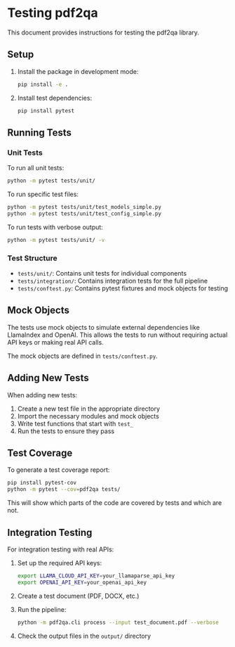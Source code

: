 # Testing pdf2qa

This document provides instructions for testing the pdf2qa library.

## Setup

1. Install the package in development mode:
   ```bash
   pip install -e .
   ```

2. Install test dependencies:
   ```bash
   pip install pytest
   ```

## Running Tests

### Unit Tests

To run all unit tests:
```bash
python -m pytest tests/unit/
```

To run specific test files:
```bash
python -m pytest tests/unit/test_models_simple.py
python -m pytest tests/unit/test_config_simple.py
```

To run tests with verbose output:
```bash
python -m pytest tests/unit/ -v
```

### Test Structure

- `tests/unit/`: Contains unit tests for individual components
- `tests/integration/`: Contains integration tests for the full pipeline
- `tests/conftest.py`: Contains pytest fixtures and mock objects for testing

## Mock Objects

The tests use mock objects to simulate external dependencies like LlamaIndex and OpenAI. This allows the tests to run without requiring actual API keys or making real API calls.

The mock objects are defined in `tests/conftest.py`.

## Adding New Tests

When adding new tests:

1. Create a new test file in the appropriate directory
2. Import the necessary modules and mock objects
3. Write test functions that start with `test_`
4. Run the tests to ensure they pass

## Test Coverage

To generate a test coverage report:
```bash
pip install pytest-cov
python -m pytest --cov=pdf2qa tests/
```

This will show which parts of the code are covered by tests and which are not.

## Integration Testing

For integration testing with real APIs:

1. Set up the required API keys:
   ```bash
   export LLAMA_CLOUD_API_KEY=your_llamaparse_api_key
   export OPENAI_API_KEY=your_openai_api_key
   ```

2. Create a test document (PDF, DOCX, etc.)

3. Run the pipeline:
   ```bash
   python -m pdf2qa.cli process --input test_document.pdf --verbose
   ```

4. Check the output files in the `output/` directory
